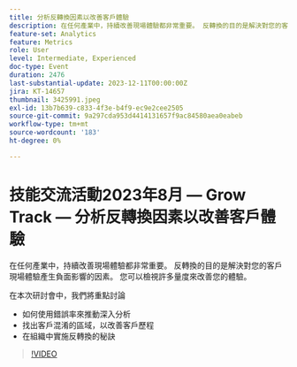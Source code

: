 ```yaml
---
title: 分析反轉換因素以改善客戶體驗
description: 在任何產業中，持續改善現場體驗都非常重要。 反轉換的目的是解決對您的客戶現場體驗產生負面影響的因素。 您可以檢視許多量度來改善您的體驗。 在這場會議中，我們將聚焦於： — 如何使用錯誤率來推動洞見 — 找出客戶困惑的領域以改進客戶歷程 — 在您的組織中實施反轉換的提示
feature-set: Analytics
feature: Metrics
role: User
level: Intermediate, Experienced
doc-type: Event
duration: 2476
last-substantial-update: 2023-12-11T00:00:00Z
jira: KT-14657
thumbnail: 3425991.jpeg
exl-id: 13b7b639-c833-4f3e-b4f9-ec9e2cee2505
source-git-commit: 9a297cda953d4414131657f9ac84580aea0eabeb
workflow-type: tm+mt
source-wordcount: '183'
ht-degree: 0%

---
```


# 技能交流活動2023年8月 — Grow Track — 分析反轉換因素以改善客戶體驗

在任何產業中，持續改善現場體驗都非常重要。 反轉換的目的是解決對您的客戶現場體驗產生負面影響的因素。 您可以檢視許多量度來改善您的體驗。

在本次研討會中，我們將重點討論

* 如何使用錯誤率來推動深入分析
* 找出客戶混淆的區域，以改善客戶歷程
* 在組織中實施反轉換的秘訣

>[!VIDEO](https://video.tv.adobe.com/v/3425991/?learn=on)

